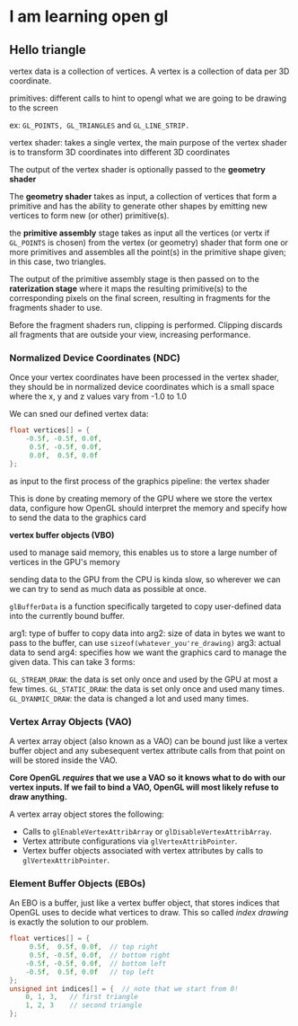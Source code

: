 # I am learning open gl

## Hello triangle

vertex data is a collection of vertices. A vertex is a collection of data per 3D coordinate. 

primitives: different calls to hint to opengl what we are going to be drawing to the screen

ex: `GL_POINTS, GL_TRIANGLES` and `GL_LINE_STRIP.`

vertex shader: takes a single vertex, the main purpose of the 
vertex shader is to transform 3D coordinates into different 3D coordinates

The output of the vertex shader is optionally passed to the __geometry shader__

The __geometry shader__ takes as input, a collection of vertices that form a primitive and has the 
ability to generate other shapes by emitting new vertices to form new (or other) primitive(s).

the __primitive assembly__ stage takes as input all the vertices (or vertx if `GL_POINTS` is chosen) from the
vertex (or geometry) shader that form one or more primitives and assembles all the point(s) in the primitive 
shape given; in this case, two triangles.

The output of the primitive assembly stage is then passed on to the __raterization stage__ where it maps the 
resulting primitive(s) to the corresponding pixels on the final screen, resulting in fragments for the 
fragments shader to use.

Before the fragment shaders run, clipping is performed. Clipping discards all fragments that are outside your 
view, increasing performance. 

### Normalized Device Coordinates (NDC)

Once your vertex coordinates have been processed in the vertex shader, they should be in 
normalized device coordinates which is a small space where the x, y and z values vary 
from -1.0 to 1.0

We can sned our defined vertex data:

```cpp
float vertices[] = {
    -0.5f, -0.5f, 0.0f,
     0.5f, -0.5f, 0.0f,
     0.0f,  0.5f, 0.0f
};  
```

as input to the first process of the graphics pipeline: the vertex shader

This is done by creating memory of the GPU where we store the vertex data, configure
how OpenGL should interpret the memory and specify how to send the data to the graphics card

__vertex buffer objects (VBO)__

used to manage said memory, this enables us to store a large number of vertices in the GPU's memory

sending data to the GPU from the CPU is kinda slow, so wherever we can we can try to 
send as much data as possible at once. 

`glBufferData` is a function specifically targeted to copy user-defined data into the currently bound buffer.

arg1: type of buffer to copy data into
arg2: size of data in bytes we want to pass to the buffer, can use `sizeof(whatever_you're_drawing)`
arg3: actual data to send 
arg4: specifies how we want the graphics card to manage the given data. This can take 3 forms:

`GL_STREAM_DRAW`: the data is set only once and used by the GPU at most a few times.
`GL_STATIC_DRAW`: the data is set only once and used many times.
`GL_DYANMIC_DRAW`: the data is changed a lot and used many times.

### Vertex Array Objects (VAO)

A vertex array object (also known as a VAO) can be bound just like a vertex buffer object and any 
subesequent vertex attribute calls from that point on will be stored inside the VAO. 

__Core OpenGL _requires_ that we use a VAO so it knows what to do with our vertex inputs.
If we fail to bind a VAO, OpenGL will most likely refuse to draw anything.__

A vertex array object stores the following:

- Calls to `glEnableVertexAttribArray` or `glDisableVertexAttribArray`.
- Vertex attribute configurations via `glVertexAttribPointer`.
- Vertex buffer objects associated with vertex attributes by calls to `glVertexAttribPointer`.

### Element Buffer Objects (EBOs)

An EBO is a buffer, just like a vertex buffer object, that stores indices that OpenGL uses
to decide what vertices to draw. This so called _index drawing_ is exactly the solution to 
our problem.

```cpp
float vertices[] = {
     0.5f,  0.5f, 0.0f,  // top right
     0.5f, -0.5f, 0.0f,  // bottom right
    -0.5f, -0.5f, 0.0f,  // bottom left
    -0.5f,  0.5f, 0.0f   // top left 
};
unsigned int indices[] = {  // note that we start from 0!
    0, 1, 3,   // first triangle
    1, 2, 3    // second triangle
};  
```